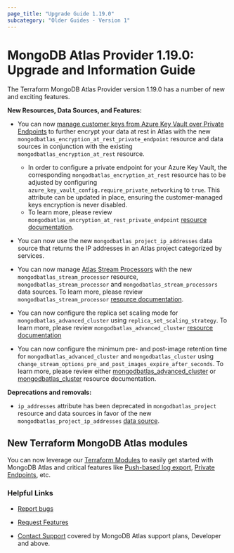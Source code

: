 ```yaml
---
page_title: "Upgrade Guide 1.19.0"
subcategory: "Older Guides - Version 1" 
---
```


# MongoDB Atlas Provider 1.19.0: Upgrade and Information Guide

The Terraform MongoDB Atlas Provider version 1.19.0 has a number of new and exciting features.

**New Resources, Data Sources, and Features:**
- You can now [manage customer keys from Azure Key Vault over Private Endpoints](https://www.mongodb.com/docs/atlas/security/azure-kms-over-private-endpoint/#manage-customer-keys-with-azure-key-vault-over-private-endpoints) to further encrypt your data at rest in Atlas with the new `mongodbatlas_encryption_at_rest_private_endpoint` resource and data sources in conjunction with the existing `mongodbatlas_encryption_at_rest` resource.
    - In order to configure a private endpoint for your Azure Key Vault, the corresponding `mongodbatlas_encryption_at_rest` resource has to be adjusted by configuring `azure_key_vault_config.require_private_networking` to `true`. This attribute can be updated in place, ensuring the customer-managed keys encryption is never disabled.
    - To learn more, please review `mongodbatlas_encryption_at_rest_private_endpoint` [resource documentation](https://registry.terraform.io/providers/mongodb/mongodbatlas/latest/docs/resources/encryption_at_rest_private_endpoint).

- You can now use the new `mongodbatlas_project_ip_addresses` data source that returns the IP addresses in an Atlas project categorized by services.

- You can now manage [Atlas Stream Processors](https://www.mongodb.com/docs/atlas/atlas-stream-processing/overview/) with the new `mongodbatlas_stream_processor` resource, `mongodbatlas_stream_processor` and `mongodbatlas_stream_processors` data sources. To learn more, please review `mongodbatlas_stream_processor` [resource documentation](https://registry.terraform.io/providers/mongodb/mongodbatlas/latest/docs/resources/stream_processor).

- You can now configure the replica set scaling mode for `mongodbatlas_advanced_cluster` using `replica_set_scaling_strategy`. To learn more, please review `mongodbatlas_advanced_cluster` [resource documentation](https://registry.terraform.io/providers/mongodb/mongodbatlas/latest/docs/resources/advanced_cluster) 

- You can now configure the minimum pre- and post-image retention time for `mongodbatlas_advanced_cluster` and `mongodbatlas_cluster` using `change_stream_options_pre_and_post_images_expire_after_seconds`. To learn more, please review either [mongodbatlas_advanced_cluster](https://registry.terraform.io/providers/mongodb/mongodbatlas/latest/docs/resources/advanced_cluster#change_stream_options_pre_and_post_images_expire_after_seconds) or [mongodbatlas_cluster](https://registry.terraform.io/providers/mongodb/mongodbatlas/latest/docs/resources/cluster#change_stream_options_pre_and_post_images_expire_after_seconds) resource documentation.

**Deprecations and removals:**
- `ip_addresses` attribute has been deprecated in `mongodbatlas_project` resource and data sources in favor of the new `mongodbatlas_project_ip_addresses` [data source](https://registry.terraform.io/providers/mongodb/mongodbatlas/latest/docs/data-sources/project_ip_addresses).


## New Terraform MongoDB Atlas modules
You can now leverage our [Terraform Modules](https://registry.terraform.io/namespaces/terraform-mongodbatlas-modules) to easily get started with MongoDB Atlas and critical features like [Push-based log export](https://registry.terraform.io/modules/terraform-mongodbatlas-modules/push-based-log-export/mongodbatlas/latest), [Private Endpoints](https://registry.terraform.io/modules/terraform-mongodbatlas-modules/private-endpoint/mongodbatlas/latest), etc.

### Helpful Links

* [Report bugs](https://github.com/mongodb/terraform-provider-mongodbatlas/issues)

* [Request Features](https://feedback.mongodb.com/forums/924145-atlas?category_id=370723)

* [Contact Support](https://docs.atlas.mongodb.com/support/) covered by MongoDB Atlas support plans, Developer and above.
